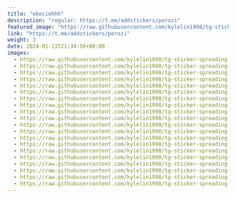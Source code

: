 ```yaml
---
title: "okociehhh"
description: "regular: https://t.me/addstickers/porozi"
featured_image: "https://raw.githubusercontent.com/kylelin1998/tg-sticker-spreading-worldwide-images/main/img/f8e033a8-c53f-4c0e-8ed3-c7a65216069c.jpg"
link: "https://t.me/addstickers/porozi"
weight: 3
date: 2024-01-13T21:34:56+08:00
images:
  - https://raw.githubusercontent.com/kylelin1998/tg-sticker-spreading-worldwide-images/main/img/f8e033a8-c53f-4c0e-8ed3-c7a65216069c.jpg
  - https://raw.githubusercontent.com/kylelin1998/tg-sticker-spreading-worldwide-images/main/img/314d49ae-2fba-440a-baa3-5c2918656385.jpg
  - https://raw.githubusercontent.com/kylelin1998/tg-sticker-spreading-worldwide-images/main/img/82dc53f3-b91e-4cd9-8da5-86fe84e35b8b.jpg
  - https://raw.githubusercontent.com/kylelin1998/tg-sticker-spreading-worldwide-images/main/img/9044940a-ff87-428b-a080-670a45d637bb.jpg
  - https://raw.githubusercontent.com/kylelin1998/tg-sticker-spreading-worldwide-images/main/img/abf1daf7-f73d-44b3-aafb-ad5a87b183e6.jpg
  - https://raw.githubusercontent.com/kylelin1998/tg-sticker-spreading-worldwide-images/main/img/988d73e5-f9cb-43c3-8e9a-4bb57e9c402f.jpg
  - https://raw.githubusercontent.com/kylelin1998/tg-sticker-spreading-worldwide-images/main/img/1c120bad-97f9-43a6-b72b-16a726b15c23.jpg
  - https://raw.githubusercontent.com/kylelin1998/tg-sticker-spreading-worldwide-images/main/img/2c09df89-bee4-49c4-b25e-4ce72a9afc30.jpg
  - https://raw.githubusercontent.com/kylelin1998/tg-sticker-spreading-worldwide-images/main/img/27e984ea-82ca-446b-ad34-3c3e3881e530.jpg
  - https://raw.githubusercontent.com/kylelin1998/tg-sticker-spreading-worldwide-images/main/img/e90d783a-9b7b-40ae-bd95-6ddc0a4a2c26.jpg
  - https://raw.githubusercontent.com/kylelin1998/tg-sticker-spreading-worldwide-images/main/img/323cc739-27b2-411d-b11f-88b9af9a67ff.jpg
  - https://raw.githubusercontent.com/kylelin1998/tg-sticker-spreading-worldwide-images/main/img/22325342-2b61-4d74-b398-65440cd6eb18.jpg
  - https://raw.githubusercontent.com/kylelin1998/tg-sticker-spreading-worldwide-images/main/img/c958b185-96b9-421c-8650-5a474bc247af.jpg
  - https://raw.githubusercontent.com/kylelin1998/tg-sticker-spreading-worldwide-images/main/img/fc27d24b-8644-4a5c-a6f8-be5bf2a96806.jpg
  - https://raw.githubusercontent.com/kylelin1998/tg-sticker-spreading-worldwide-images/main/img/39ad9d07-392c-41f4-af17-d2f1d8de4998.jpg
  - https://raw.githubusercontent.com/kylelin1998/tg-sticker-spreading-worldwide-images/main/img/2fea7530-9f93-4c08-96a3-fdd255d77894.jpg
  - https://raw.githubusercontent.com/kylelin1998/tg-sticker-spreading-worldwide-images/main/img/71fea772-6eaf-4fa7-a703-1aec01d1a682.jpg
  - https://raw.githubusercontent.com/kylelin1998/tg-sticker-spreading-worldwide-images/main/img/ab40fb53-39f0-4aae-ab79-dffbead47bb8.jpg
  - https://raw.githubusercontent.com/kylelin1998/tg-sticker-spreading-worldwide-images/main/img/7b3c15c4-1c74-42d5-b9da-3b441b30892f.jpg
  - https://raw.githubusercontent.com/kylelin1998/tg-sticker-spreading-worldwide-images/main/img/400fe7d9-dc82-47c4-9eb8-e21de984402e.jpg
---
```

